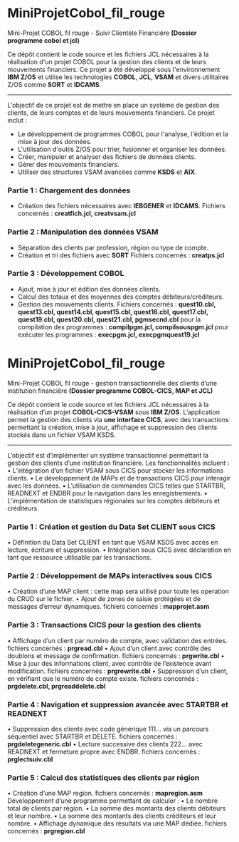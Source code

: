 # MiniProjetCobol_fil_rouge
Mini-Projet COBOL fil rouge - Suivi Clientèle Financière
**(Dossier programme cobol et jcl)**

Ce dépôt contient le code source et les fichiers JCL nécessaires à la réalisation d'un projet COBOL pour la gestion des clients et de leurs mouvements financiers. 
Ce projet a été développé sous l'environnement **IBM Z/OS** et utilise les technologies **COBOL**, **JCL**, **VSAM** et divers utilitaires Z/OS comme **SORT** et **IDCAMS**.

-----

L'objectif de ce projet est de mettre en place un système de gestion des clients, de leurs comptes et de leurs mouvements financiers. Ce projet inclut :
- Le développement de programmes COBOL pour l'analyse, l'édition et la mise à jour des données.
- L'utilisation d'outils Z/OS pour trier, fusionner et organiser les données.
- Créer, manipuler et analyser des fichiers de données clients.
- Gérer des mouvements financiers.
- Utiliser des structures VSAM avancées comme **KSDS** et **AIX**.

### Partie 1 : Chargement des données
- Création des fichiers nécessaires avec **IEBGENER** et **IDCAMS**.
Fichiers concernés : **creatfich.jcl, creatvsam.jcl**

### Partie 2 : Manipulation des données VSAM
- Séparation des clients par profession, région ou type de compte.
- Création et tri des fichiers avec **SORT**
Fichiers concernés : **creatps.jcl**

### Partie 3 : Développement COBOL
- Ajout, mise à jour et édition des données clients.
- Calcul des totaux et des moyennes des comptes débiteurs/créditeurs.
- Gestion des mouvements clients.
Fichiers concernés : **quest10.cbl, quest13.cbl, quest14.cbl, quest15.cbl, quest16.cbl, quest17.cbl, quest19.cbl, quest20.cbl, quest21.cbl, pgmsecnd.cbl**
pour la compilation des programmes : **compilpgm.jcl, compilsouspgm.jcl**
pour exécuter les programmes : **execpgm.jcl, execpgmquest19.jcl**

# MiniProjetCobol_fil_rouge
Mini-Projet COBOL fil rouge - gestion transactionnelle des clients d’une institution financière
**(Dossier programme COBOL-CICS, MAP et JCL)**

Ce dépôt contient le code source et les fichiers JCL nécessaires à la réalisation d’un projet **COBOL-CICS-VSAM** sous **IBM Z/OS**.
L’application permet la gestion des clients via **une interface CICS**, avec des transactions permettant la création, mise à jour, affichage et suppression des clients stockés dans un fichier VSAM KSDS.

-----

L’objectif est d’implémenter un système transactionnel permettant la gestion des clients d’une institution financière.
Les fonctionnalités incluent :
• L’intégration d’un fichier VSAM sous CICS pour stocker les informations clients.
• Le développement de MAPs et de transactions CICS pour interagir avec les données.
• L’utilisation de commandes CICS telles que STARTBR, READNEXT et ENDBR pour la navigation dans les enregistrements.
• L’implémentation de statistiques régionales sur les comptes débiteurs et créditeurs.

### Partie 1 : Création et gestion du Data Set CLIENT sous CICS
• Définition du Data Set CLIENT en tant que VSAM KSDS avec accès en lecture, écriture et suppression.
• Intégration sous CICS avec déclaration en tant que ressource utilisable par les transactions.

### Partie 2 : Développement de MAPs interactives sous CICS
• Création d’une MAP client : cette map sera utilisé pour toute les operation du CRUD sur le fichier.
• Ajout de zones de saisie protégées et de messages d’erreur dynamiques.
fichiers concernés : **mapprojet.asm**

### Partie 3 : Transactions CICS pour la gestion des clients
• Affichage d’un client par numéro de compte, avec validation des entrées.
fichiers concernés : **prgread.cbl**
• Ajout d’un client avec contrôle des doublons et message de confirmation.
fichiers concernés : **prgwrite.cbl**
• Mise à jour des informations client, avec contrôle de l’existence avant modification.
fichiers concernés : **prgrewrite.cbl**
• Suppression d’un client, en vérifiant que le numéro de compte existe.
fichiers concernés : **prgdelete.cbl, prgreaddelete.cbl**

### Partie 4 : Navigation et suppression avancée avec STARTBR et READNEXT
• Suppression des clients avec code générique 111... via un parcours séquentiel avec STARTBR et DELETE.
fichiers concernés : **prgdeletegeneric.cbl**
• Lecture successive des clients 222... avec READNEXT et fermeture propre avec ENDBR.
fichiers concernés : **prglectsuiv.cbl**

### Partie 5 : Calcul des statistiques des clients par région
• Création d’une MAP region.
fichiers concernés : **mapregion.asm**
Développement d’une programme permettant de calculer :
• Le nombre total de clients par région.
• La somme des montants des clients débiteurs et leur nombre.
• La somme des montants des clients créditeurs et leur nombre.
• Affichage dynamique des résultats via une MAP dédiée.
fichiers concernés : **prgregion.cbl**
